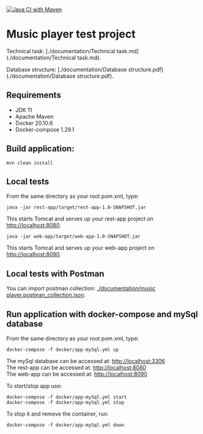 [![Java CI with Maven](https://github.com/Brest-Java-Course-2021/dmilashuk-musicPlayer/actions/workflows/maven.yml/badge.svg)](https://github.com/Brest-Java-Course-2021/dmilashuk-musicPlayer/actions/workflows/maven.yml)

# Music player test project

Technical task: [./documentation/Technical task.md](./documentation/Technical task.md).

Database structure: [./documentation/Database structure.pdf](./documentation/Database structure.pdf).
## Requirements

* JDK 11
* Apache Maven
* Docker 20.10.6
* Docker-compose 1.29.1

## Build application:
```
mvn clean install
```
## Local tests
From the same directory as your root pom.xml, type:
```
java -jar rest-app/target/rest-app-1.0-SNAPSHOT.jar
```
This starts Tomcat and serves up your rest-app project on [http://localhost:8080](http://localhost:8080).
```
java -jar web-app/target/web-app-1.0-SNAPSHOT.jar 
```
This starts Tomcat and serves up your web-app project on [http://localhost:8090](http://localhost:8090).
## Local tests with Postman
You can import postman collection: [./documentation/music player.postman_collection.json](./documentation/music%20player.postman_collection.json).
## Run application with docker-compose and mySql database
From the same directory as your root pom.xml, type:
```
docker-compose -f docker/app-mySql.yml up
```
 The mySql database can be accessed at: [http://localhost:3306](http://localhost:3306)\
 The rest-app can be accessed at: [http://localhost:8080](http://localhost:8080)\
 The web-app can be accessed at: [http://localhost:8090](http://localhost:8090)
 
 To start/stop app use:
 ```
 docker-compose -f docker/app-mySql.yml start
 docker-compose -f docker/app-mySql.yml stop
 ```
To stop it and remove the container, run:
 ```
 docker-compose -f docker/app-mySql.yml down
 ```